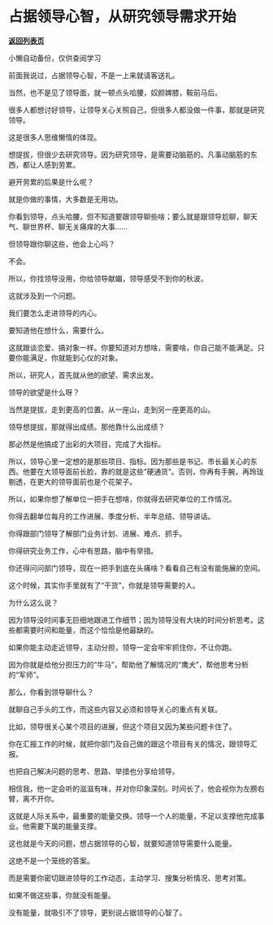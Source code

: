 # 占据领导心智，从研究领导需求开始

[**返回列表页**](/gzh/费曼的小茶馆)

小懒自动备份，仅供查阅学习

前面我说过，占据领导心智，不是一上来就请客送礼。

当然，也不是见了领导面，就一顿点头哈腰，奴颜婢膝，鞍前马后。

很多人都想讨好领导，让领导关心关照自己，但很多人都没做一件事，那就是研究领导。

  

这是很多人思维懒惰的体现。

想提拔，但很少去研究领导。因为研究领导，是需要动脑筋的。凡事动脑筋的东西，都让人感到劳累。

避开劳累的后果是什么呢？

就是你做的事情，大多数是无用功。

你看到领导，点头哈腰，但不知道要跟领导聊些啥；要么就是跟领导尬聊，聊天气、聊世界杯、聊无关痛痒的大事……

但领导跟你聊这些，他会上心吗？

不会。

所以，你找领导没用，你给领导献媚，领导感受不到你的秋波。

  

这就涉及到一个问题。

我们要怎么走进领导的内心。

要知道他在想什么，需要什么。

这就跟谈恋爱、搞对象一样。你要知道对方想啥，需要啥，你自己能不能满足。只要你能满足，你就能到心仪的对象。

  

所以，研究人，首先就从他的欲望、需求出发。

领导的欲望是什么呀？

当然是提拔，走到更高的位置。从一座山，走到另一座更高的山。

领导想提拔，那就得出成绩。那他靠什么出成绩？

那必然是他搞成了出彩的大项目，完成了大指标。

所以，领导心里一定想的是那些项目、指标。因为那些是书记、市长最关心的东西。他要在大领导面前长脸，靠的就是这些“硬通货”。否则，你再有手腕，再玲珑剔透，在更大的领导面前也是个花架子。

  

所以，如果你想了解单位一把手在想啥，你就得去研究单位的工作情况。

你得去翻单位每月的工作进展、季度分析、半年总结、领导讲话。

你得跟部门领导了解部门业务计划、进展、难点、抓手。

你得研究业务工作，心中有思路，脑中有举措。

你还得问问部门领导，现在一把手到底在头痛啥？看看自己有没有能施展的空间。

这个时候，其实你手里就有了“干货”，你就是领导需要的人。

  

为什么这么说？

因为领导没时间事无巨细地跟进工作细节；因为领导没有大块的时间分析思考。这些都需要时间和能量，而这个恰恰是他最缺的。

如果你能主动走近领导，主动分担，领导一定会牢牢抓住你，不让你跑。

因为你就是给他分担压力的“牛马”，帮助他了解情况的“鹰犬”，帮他思考分析的“军师”。

  

那么，你看到领导聊什么？

就聊自己手头的工作，而这些内容又必须和领导关心的重点有关联。

比如，领导很关心某个项目的进展，但这个项目又因为某些问题卡住了。

你在汇报工作的时候，就把你部门及自己做的跟这个项目有关的情况，跟领导汇报。

也把自己解决问题的思考、思路、举措也分享给领导。

相信我，他一定会听的滋滋有味，并对你印象深刻。时间长了，他会视你为左膀右臂，离不开你。

  

这就是人际关系中，最重要的能量交换。领导一个人的能量，不足以支撑他完成事业。他需要下属的能量支撑。

  

这也就是今天的问题，想占据领导的心智，就要知道领导需要什么能量。

这绝不是一个笼统的答案。

而是需要你密切跟进领导的工作动态，主动学习、搜集分析情况、思考对策。

如果不做这些事，你就没有能量。

没有能量，就吸引不了领导，更别说占据领导的心智了。

